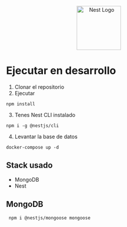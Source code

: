 <p align="center">
  <a href="http://nestjs.com/" target="blank"><img src="https://nestjs.com/img/logo-small.svg" width="120" alt="Nest Logo" /></a>
</p>

# Ejecutar en desarrollo

1. Clonar el repositorio
2. Ejecutar
```
npm install
``` 
3. Tenes Nest CLI instalado
```
npm i -g @nestjs/cli
```

4. Levantar la base de datos
```
docker-compose up -d
```
## Stack usado
* MongoDB
* Nest

## MongoDB
```
 npm i @nestjs/mongoose mongoose
```